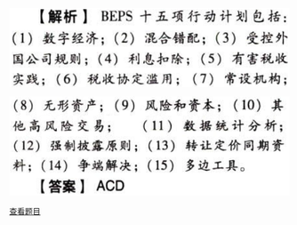 ![](f8ffc3d30b095f85ff52f592e5d35191.png)

![](4d2000c83c550f3dd7f5e86b9af5ba34.png)

[查看题目](../国际税收税务管理实务.本章真题.md#28-题目)

